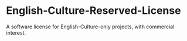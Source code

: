 # English-Culture-Reserved-License
A software license for English-Culture-only projects, with commercial interest.
